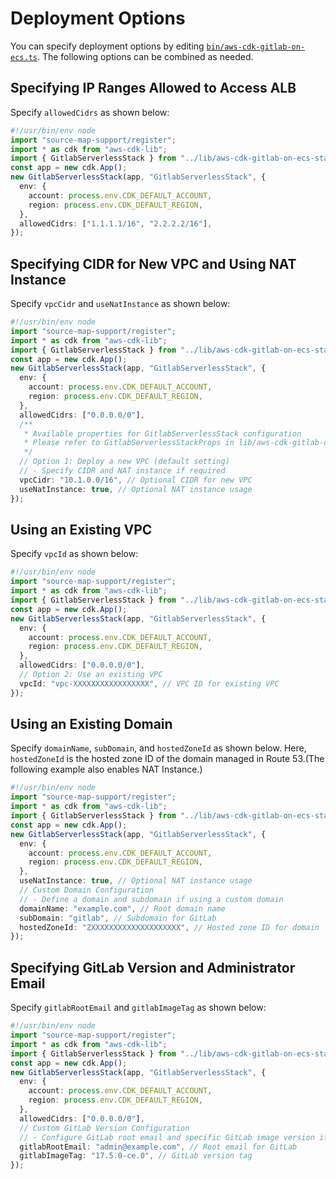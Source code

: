 # Deployment Options

You can specify deployment options by editing [`bin/aws-cdk-gitlab-on-ecs.ts`](../bin/aws-cdk-gitlab-on-ecs.ts). The following options can be combined as needed.

## Specifying IP Ranges Allowed to Access ALB

Specify `allowedCidrs` as shown below:

```typescript
#!/usr/bin/env node
import "source-map-support/register";
import * as cdk from "aws-cdk-lib";
import { GitlabServerlessStack } from "../lib/aws-cdk-gitlab-on-ecs-stack";
const app = new cdk.App();
new GitlabServerlessStack(app, "GitlabServerlessStack", {
  env: {
    account: process.env.CDK_DEFAULT_ACCOUNT,
    region: process.env.CDK_DEFAULT_REGION,
  },
  allowedCidrs: ["1.1.1.1/16", "2.2.2.2/16"],
});
```

## Specifying CIDR for New VPC and Using NAT Instance

Specify `vpcCidr` and `useNatInstance` as shown below:

```typescript
#!/usr/bin/env node
import "source-map-support/register";
import * as cdk from "aws-cdk-lib";
import { GitlabServerlessStack } from "../lib/aws-cdk-gitlab-on-ecs-stack";
const app = new cdk.App();
new GitlabServerlessStack(app, "GitlabServerlessStack", {
  env: {
    account: process.env.CDK_DEFAULT_ACCOUNT,
    region: process.env.CDK_DEFAULT_REGION,
  },
  allowedCidrs: ["0.0.0.0/0"],
  /**
   * Available properties for GitlabServerlessStack configuration
   * Please refer to GitlabServerlessStackProps in lib/aws-cdk-gitlab-on-ecs-stack.ts
   */
  // Option 1: Deploy a new VPC (default setting)
  // - Specify CIDR and NAT instance if required
  vpcCidr: "10.1.0.0/16", // Optional CIDR for new VPC
  useNatInstance: true, // Optional NAT instance usage
});
```

## Using an Existing VPC

Specify `vpcId` as shown below:

```typescript
#!/usr/bin/env node
import "source-map-support/register";
import * as cdk from "aws-cdk-lib";
import { GitlabServerlessStack } from "../lib/aws-cdk-gitlab-on-ecs-stack";
const app = new cdk.App();
new GitlabServerlessStack(app, "GitlabServerlessStack", {
  env: {
    account: process.env.CDK_DEFAULT_ACCOUNT,
    region: process.env.CDK_DEFAULT_REGION,
  },
  allowedCidrs: ["0.0.0.0/0"],
  // Option 2: Use an existing VPC
  vpcId: "vpc-XXXXXXXXXXXXXXXXX", // VPC ID for existing VPC
});
```

## Using an Existing Domain

Specify `domainName`, `subDomain`, and `hostedZoneId` as shown below. Here, `hostedZoneId` is the hosted zone ID of the domain managed in Route 53.(The following example also enables NAT Instance.)

```typescript
#!/usr/bin/env node
import "source-map-support/register";
import * as cdk from "aws-cdk-lib";
import { GitlabServerlessStack } from "../lib/aws-cdk-gitlab-on-ecs-stack";
const app = new cdk.App();
new GitlabServerlessStack(app, "GitlabServerlessStack", {
  env: {
    account: process.env.CDK_DEFAULT_ACCOUNT,
    region: process.env.CDK_DEFAULT_REGION,
  },
  useNatInstance: true, // Optional NAT instance usage
  // Custom Domain Configuration
  // - Define a domain and subdomain if using a custom domain
  domainName: "example.com", // Root domain name
  subDomain: "gitlab", // Subdomain for GitLab
  hostedZoneId: "ZXXXXXXXXXXXXXXXXXXXX", // Hosted zone ID for domain
});
```

## Specifying GitLab Version and Administrator Email

Specify `gitlabRootEmail` and `gitlabImageTag` as shown below:

```typescript
#!/usr/bin/env node
import "source-map-support/register";
import * as cdk from "aws-cdk-lib";
import { GitlabServerlessStack } from "../lib/aws-cdk-gitlab-on-ecs-stack";
const app = new cdk.App();
new GitlabServerlessStack(app, "GitlabServerlessStack", {
  env: {
    account: process.env.CDK_DEFAULT_ACCOUNT,
    region: process.env.CDK_DEFAULT_REGION,
  },
  allowedCidrs: ["0.0.0.0/0"],
  // Custom GitLab Version Configuration
  // - Configure GitLab root email and specific GitLab image version if needed
  gitlabRootEmail: "admin@example.com", // Root email for GitLab
  gitlabImageTag: "17.5.0-ce.0", // GitLab version tag
});
```
